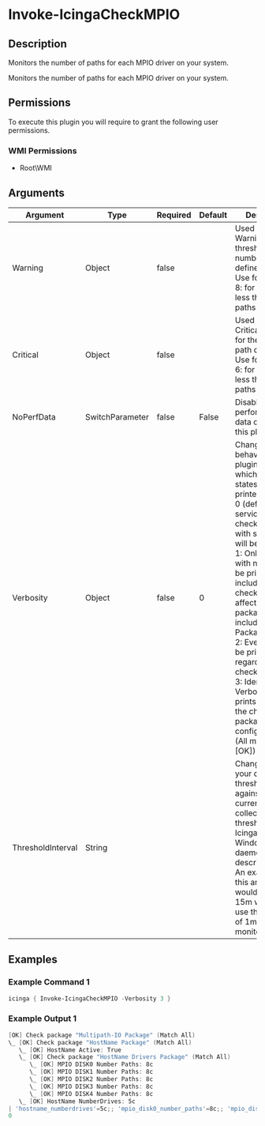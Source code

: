 # Invoke-IcingaCheckMPIO

## Description

Monitors the number of paths for each MPIO driver on your system.

Monitors the number of paths for each MPIO driver on your system.

## Permissions

To execute this plugin you will require to grant the following user permissions.

### WMI Permissions

* Root\WMI

## Arguments

| Argument | Type | Required | Default | Description |
| ---      | ---  | ---      | ---     | ---         |
| Warning | Object | false |  | Used to specify a Warning threshold for the number of path defined.<br /> Use for example 8: for alerting for less than 8 MPIO paths available |
| Critical | Object | false |  | Used to specify a Critical threshold for the number of path defined.<br /> Use for example 6: for alerting for less than 6 MPIO paths available |
| NoPerfData | SwitchParameter | false | False | Disables the performance data output of this plugin |
| Verbosity | Object | false | 0 | Changes the behavior of the plugin output which check states are printed:<br /> 0 (default): Only service checks/packages with state not OK will be printed<br /> 1: Only services with not OK will be printed including OK checks of affected check packages including Package config<br /> 2: Everything will be printed regardless of the check state<br /> 3: Identical to Verbose 2, but prints in addition the check package configuration e.g (All must be [OK]) |
| ThresholdInterval | String |  |  | Change the value your defined threshold checks against from the current value to a collected time threshold of the Icinga for Windows daemon, as described [here](https://icinga.com/docs/icinga-for-windows/latest/doc/110-Installation/06-Collect-Metrics-over-Time/). An example for this argument would be 1m or 15m which will use the average of 1m or 15m for monitoring. |

## Examples

### Example Command 1

```powershell
icinga { Invoke-IcingaCheckMPIO -Verbosity 3 }
```

### Example Output 1

```powershell
[OK] Check package "Multipath-IO Package" (Match All)
\_ [OK] Check package "HostName Package" (Match All)
   \_ [OK] HostName Active: True
   \_ [OK] Check package "HostName Drivers Package" (Match All)
      \_ [OK] MPIO DISK0 Number Paths: 8c
      \_ [OK] MPIO DISK1 Number Paths: 8c
      \_ [OK] MPIO DISK2 Number Paths: 8c
      \_ [OK] MPIO DISK3 Number Paths: 8c
      \_ [OK] MPIO DISK4 Number Paths: 8c
   \_ [OK] HostName NumberDrives: 5c
| 'hostname_numberdrives'=5c;; 'mpio_disk0_number_paths'=8c;; 'mpio_disk3_number_paths'=8c;; 'mpio_disk4_number_paths'=8c;; 'mpio_disk2_number_paths'=8c;; 'mpio_disk1_number_paths'=8c;;
0    
```


